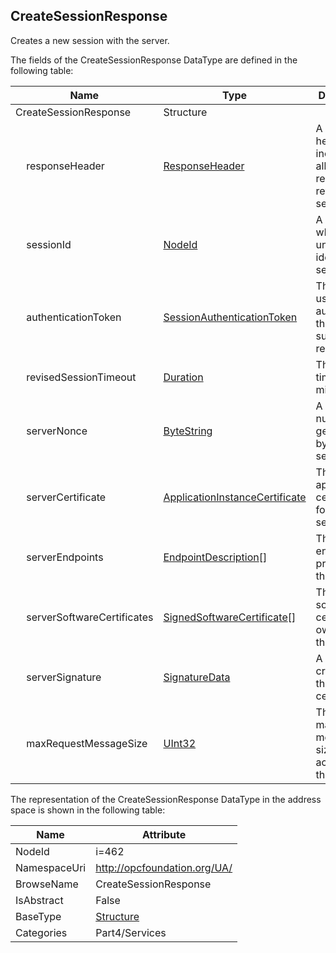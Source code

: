 <!-- datatype -->
## CreateSessionResponse
Creates a new session with the server.  
<!-- end of description -->
The fields of the CreateSessionResponse DataType are defined in the following table:  

|Name|Type|Description|
|---|---|---|
|CreateSessionResponse|Structure||
|&nbsp;&nbsp;&nbsp;&nbsp;responseHeader|[ResponseHeader](../../../Part4/Services/ResponseHeader/readme.md)|A standard header included in all responses returned by servers.|
|&nbsp;&nbsp;&nbsp;&nbsp;sessionId|[NodeId](../../../Part3/DataTypes/NodeId/readme.md)|A identifier which uniquely identifies the session.|
|&nbsp;&nbsp;&nbsp;&nbsp;authenticationToken|[SessionAuthenticationToken](../../../Part4/DataTypes/SessionAuthenticationToken/readme.md)|The token used to authenticate the client in subsequent requests.|
|&nbsp;&nbsp;&nbsp;&nbsp;revisedSessionTimeout|[Duration](../../../Part3/DataTypes/Duration/readme.md)|The session timeout in milliseconds.|
|&nbsp;&nbsp;&nbsp;&nbsp;serverNonce|[ByteString](../../../Part3/DataTypes/ByteString/readme.md)|A random number generated by the server.|
|&nbsp;&nbsp;&nbsp;&nbsp;serverCertificate|[ApplicationInstanceCertificate](../../../Part4/DataTypes/ApplicationInstanceCertificate/readme.md)|The application certificate for the server.|
|&nbsp;&nbsp;&nbsp;&nbsp;serverEndpoints|[EndpointDescription](../../../Part4/DataTypes/EndpointDescription/readme.md)[]|The endpoints provided by the server.|
|&nbsp;&nbsp;&nbsp;&nbsp;serverSoftwareCertificates|[SignedSoftwareCertificate](../../../Part4/DataTypes/SignedSoftwareCertificate/readme.md)[]|The software certificates owned by the server.|
|&nbsp;&nbsp;&nbsp;&nbsp;serverSignature|[SignatureData](../../../Part4/Services/SignatureData/readme.md)|A signature created with the server certificate.|
|&nbsp;&nbsp;&nbsp;&nbsp;maxRequestMessageSize|[UInt32](../../../Part3/DataTypes/UInt32/readme.md)|The maximum message size accepted by the server.|

The representation of the CreateSessionResponse DataType in the address space is shown in the following table:  

|Name|Attribute|
|---|---|
|NodeId|i=462|
|NamespaceUri|http://opcfoundation.org/UA/|
|BrowseName|CreateSessionResponse|
|IsAbstract|False|
|BaseType|[Structure](../../../Part3/DataTypes/Structure/readme.md)|
|Categories|Part4/Services|

